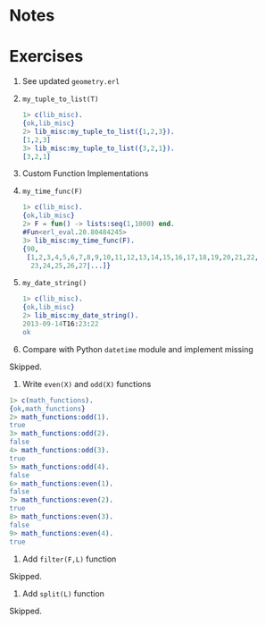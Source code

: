 # Notes

# Exercises

1. See updated `geometry.erl`

1. `my_tuple_to_list(T)`

      ``` erlang
      1> c(lib_misc).
      {ok,lib_misc}
      2> lib_misc:my_tuple_to_list({1,2,3}).
      [1,2,3]
      3> lib_misc:my_tuple_to_list({3,2,1}).
      [3,2,1]
      ```

1. Custom Function Implementations

  1. `my_time_func(F)`

        ``` erlang
        1> c(lib_misc).
        {ok,lib_misc}
        2> F = fun() -> lists:seq(1,1000) end.
        #Fun<erl_eval.20.80484245>
        3> lib_misc:my_time_func(F).
        {90,
         [1,2,3,4,5,6,7,8,9,10,11,12,13,14,15,16,17,18,19,20,21,22,
          23,24,25,26,27|...]}
        ```
    
  1. `my_date_string()`

        ``` erlang
        1> c(lib_misc).
        {ok,lib_misc}
        2> lib_misc:my_date_string().
        2013-09-14T16:23:22
        ok
        ```
1. Compare with Python `datetime` module and implement missing

  Skipped.

1. Write `even(X)` and `odd(X)` functions
  ``` erlang
  1> c(math_functions).
  {ok,math_functions}
  2> math_functions:odd(1).
  true
  3> math_functions:odd(2).
  false
  4> math_functions:odd(3).
  true
  5> math_functions:odd(4).
  false
  6> math_functions:even(1).
  false
  7> math_functions:even(2).
  true
  8> math_functions:even(3).
  false
  9> math_functions:even(4).
  true
  ```
1. Add `filter(F,L)` function

  Skipped.

1. Add `split(L)` function

  Skipped.
